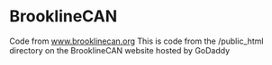 # BrooklineCAN
Code from www.brooklinecan.org
This is code from the /public_html directory on the BrooklineCAN website hosted by GoDaddy
